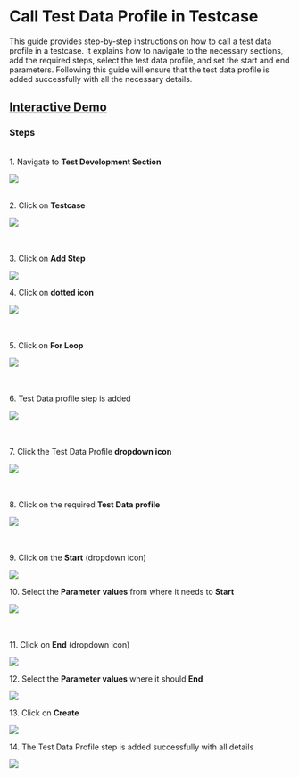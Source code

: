 # Call Test Data Profile in Testcase


This guide provides step-by-step instructions on how to call a test data profile in a testcase. It explains how to navigate to the necessary sections, add the required steps, select the test data profile, and set the start and end parameters. Following this guide will ensure that the test data profile is added successfully with all the necessary details.

## [Interactive Demo](https://app.storylane.io/share/bmkvldfnx4fh)


### **Steps**

\
1\. Navigate to **Test Development Section**

![](https://ajeuwbhvhr.cloudimg.io/colony-recorder.s3.amazonaws.com/files/2024-03-04/ffbc9a87-d1f1-46b0-8442-d61f02bbf0ff/ascreenshot.jpeg?tl_px=0,0&br_px=1075,600&force_format=png&wat_scale=95&wat=1&wat_opacity=0.7&wat_gravity=northwest&wat_url=https://colony-recorder.s3.us-west-1.amazonaws.com/images/watermarks/FB923C_standard.png&wat_pad=0,226)

\
2\. Click on **Testcase**

![](https://ajeuwbhvhr.cloudimg.io/colony-recorder.s3.amazonaws.com/files/2024-03-04/7adb7676-617d-4a63-89d4-d4ab0624b780/ascreenshot.jpeg?tl_px=335,0&br_px=1410,600&force_format=png&wat_scale=95&wat=1&wat_opacity=0.7&wat_gravity=northwest&wat_url=https://colony-recorder.s3.us-west-1.amazonaws.com/images/watermarks/FB923C_standard.png&wat_pad=502,213)

\
\
3\. Click on **Add Step**

![](https://ajeuwbhvhr.cloudimg.io/colony-recorder.s3.amazonaws.com/files/2024-03-04/4e8837a0-e61e-48e5-a972-dfb84b79fe6c/ascreenshot.jpeg?tl_px=452,0&br_px=1527,600&force_format=png&wat_scale=95&wat=1&wat_opacity=0.7&wat_gravity=northwest&wat_url=https://colony-recorder.s3.us-west-1.amazonaws.com/images/watermarks/FB923C_standard.png&wat_pad=502,212)


4\. Click on **dotted icon**

![](https://ajeuwbhvhr.cloudimg.io/colony-recorder.s3.amazonaws.com/files/2024-03-04/53b79f00-e033-456c-89ae-361cc2e63437/ascreenshot.jpeg?tl_px=0,0&br_px=1075,600&force_format=png&wat_scale=95&wat=1&wat_opacity=0.7&wat_gravity=northwest&wat_url=https://colony-recorder.s3.us-west-1.amazonaws.com/images/watermarks/FB923C_standard.png&wat_pad=68,243)

\
\
5\. Click on **For Loop**

![](https://ajeuwbhvhr.cloudimg.io/colony-recorder.s3.amazonaws.com/files/2024-03-04/e0f384ef-882d-44d1-a3ca-06a2badc7443/ascreenshot.jpeg?tl_px=0,127&br_px=1075,728&force_format=png&wat_scale=95&wat=1&wat_opacity=0.7&wat_gravity=northwest&wat_url=https://colony-recorder.s3.us-west-1.amazonaws.com/images/watermarks/FB923C_standard.png&wat_pad=125,265)

\
\
6\. Test Data profile step is added

![](https://ajeuwbhvhr.cloudimg.io/colony-recorder.s3.amazonaws.com/files/2024-03-04/2c0f8c5e-2fb2-43ce-a1fe-e394fb063922/ascreenshot.jpeg?tl_px=287,11&br_px=1362,612&force_format=png&wat_scale=95&wat=1&wat_opacity=0.7&wat_gravity=northwest&wat_url=https://colony-recorder.s3.us-west-1.amazonaws.com/images/watermarks/FB923C_standard.png&wat_pad=502,265)

\
\
7\. Click the Test Data Profile **dropdown icon**

![](https://ajeuwbhvhr.cloudimg.io/colony-recorder.s3.amazonaws.com/files/2024-03-04/5f8e2f3d-f174-4150-bdab-fd653316d1fd/ascreenshot.jpeg?tl_px=2,0&br_px=1077,600&force_format=png&wat_scale=95&wat=1&wat_opacity=0.7&wat_gravity=northwest&wat_url=https://colony-recorder.s3.us-west-1.amazonaws.com/images/watermarks/FB923C_standard.png&wat_pad=502,251)

\
\
8\. Click on the required **Test Data profile**

![](https://ajeuwbhvhr.cloudimg.io/colony-recorder.s3.amazonaws.com/files/2024-03-04/11766e9a-7a1f-4516-8632-da53272845b3/ascreenshot.jpeg?tl_px=0,142&br_px=1075,743&force_format=png&wat_scale=95&wat=1&wat_opacity=0.7&wat_gravity=northwest&wat_url=https://colony-recorder.s3.us-west-1.amazonaws.com/images/watermarks/FB923C_standard.png&wat_pad=420,265)

\
\
9\. Click on the **Start** (dropdown icon)

![](https://ajeuwbhvhr.cloudimg.io/colony-recorder.s3.amazonaws.com/files/2024-03-04/0c744e4f-96ae-40bc-be26-d91fb1eb403d/ascreenshot.jpeg?tl_px=404,0&br_px=1479,600&force_format=png&wat_scale=95&wat=1&wat_opacity=0.7&wat_gravity=northwest&wat_url=https://colony-recorder.s3.us-west-1.amazonaws.com/images/watermarks/FB923C_standard.png&wat_pad=502,245)


10\. Select the **Parameter** **values** from where it needs to **Start**

![](https://ajeuwbhvhr.cloudimg.io/colony-recorder.s3.amazonaws.com/files/2024-03-04/c4334fb4-c675-4aac-9a41-e14d743cf8d8/ascreenshot.jpeg?tl_px=262,80&br_px=1337,681&force_format=png&wat_scale=95&wat=1&wat_opacity=0.7&wat_gravity=northwest&wat_url=https://colony-recorder.s3.us-west-1.amazonaws.com/images/watermarks/FB923C_standard.png&wat_pad=502,265)


\
\
11\. Click on **End** (dropdown icon)

![](https://ajeuwbhvhr.cloudimg.io/colony-recorder.s3.amazonaws.com/files/2024-03-04/67349206-817a-430d-86a2-2ab65af40b13/ascreenshot.jpeg?tl_px=825,0&br_px=1900,600&force_format=png&wat_scale=95&wat=1&wat_opacity=0.7&wat_gravity=northwest&wat_url=https://colony-recorder.s3.us-west-1.amazonaws.com/images/watermarks/FB923C_standard.png&wat_pad=502,251)


12\. Select the **Parameter values** where it should **End**

![](https://ajeuwbhvhr.cloudimg.io/colony-recorder.s3.amazonaws.com/files/2024-03-04/790493d0-1404-40e4-ae79-9abb331d15ef/ascreenshot.jpeg?tl_px=742,116&br_px=1817,717&force_format=png&wat_scale=95&wat=1&wat_opacity=0.7&wat_gravity=northwest&wat_url=https://colony-recorder.s3.us-west-1.amazonaws.com/images/watermarks/FB923C_standard.png&wat_pad=502,265)


13\. Click on **Create**

![](https://ajeuwbhvhr.cloudimg.io/colony-recorder.s3.amazonaws.com/files/2024-03-04/0e57d709-c87b-468f-a7f1-b4b23d4afef7/ascreenshot.jpeg?tl_px=844,64&br_px=1920,665&force_format=png&wat_scale=95&wat=1&wat_opacity=0.7&wat_gravity=northwest&wat_url=https://colony-recorder.s3.us-west-1.amazonaws.com/images/watermarks/FB923C_standard.png&wat_pad=953,265)


14\. The Test Data Profile step is added successfully with all details

![](https://ajeuwbhvhr.cloudimg.io/colony-recorder.s3.amazonaws.com/files/2024-03-04/0571a55a-4cdb-41ac-a5f3-618eb6da52b6/user_cropped_screenshot.jpeg?tl_px=0,0&br_px=1075,600&force_format=png&wat_scale=95&wat=1&wat_opacity=0.7&wat_gravity=northwest&wat_url=https://colony-recorder.s3.us-west-1.amazonaws.com/images/watermarks/FB923C_standard.png&wat_pad=360,243)



